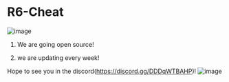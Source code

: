 # R6-Cheat
![image](https://github.com/user-attachments/assets/1c02194a-ea2c-433c-b27f-cc1c8fcdb83f)

1. We are going open source!

2. we are updating every week!

Hope to see you in the discord(https://discord.gg/DDDqWTBAHP)!
![image](https://github.com/user-attachments/assets/3ac2bc8a-3960-49f6-9f1e-c13261342cce)

